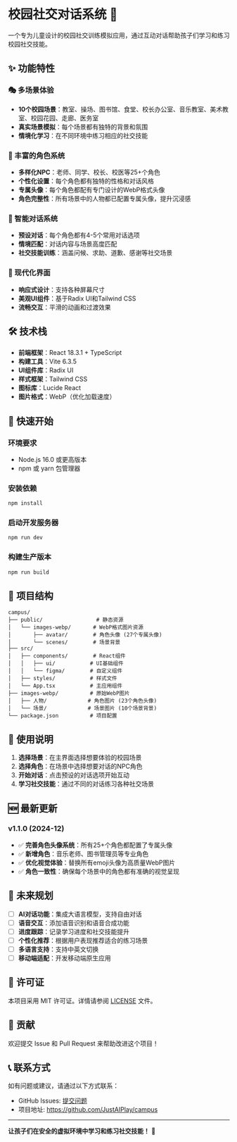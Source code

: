 
# 校园社交对话系统 🏫

一个专为儿童设计的校园社交训练模拟应用，通过互动对话帮助孩子们学习和练习校园社交技能。

## ✨ 功能特性

### 🎭 多场景体验
- **10个校园场景**：教室、操场、图书馆、食堂、校长办公室、音乐教室、美术教室、校园花园、走廊、医务室
- **真实场景模拟**：每个场景都有独特的背景和氛围
- **情境化学习**：在不同环境中练习相应的社交技能

### 👥 丰富的角色系统
- **多样化NPC**：老师、同学、校长、校医等25+个角色
- **个性化设置**：每个角色都有独特的性格和对话风格
- **专属头像**：每个角色都配有专门设计的WebP格式头像
- **角色完整性**：所有场景中的人物都已配置专属头像，提升沉浸感

### 💬 智能对话系统
- **预设对话**：每个角色都有4-5个常用对话选项
- **情境匹配**：对话内容与场景高度匹配
- **社交技能训练**：涵盖问候、求助、道歉、感谢等社交场景

### 🎨 现代化界面
- **响应式设计**：支持各种屏幕尺寸
- **美观UI组件**：基于Radix UI和Tailwind CSS
- **流畅交互**：平滑的动画和过渡效果

## 🛠️ 技术栈

- **前端框架**：React 18.3.1 + TypeScript
- **构建工具**：Vite 6.3.5
- **UI组件库**：Radix UI
- **样式框架**：Tailwind CSS
- **图标库**：Lucide React
- **图片格式**：WebP（优化加载速度）

## 🚀 快速开始

### 环境要求
- Node.js 16.0 或更高版本
- npm 或 yarn 包管理器

### 安装依赖
```bash
npm install
```

### 启动开发服务器
```bash
npm run dev
```

### 构建生产版本
```bash
npm run build
```

## 📁 项目结构

```
campus/
├── public/                 # 静态资源
│   └── images-webp/       # WebP格式图片资源
│       ├── avatar/        # 角色头像 (27个专属头像)
│       └── scenes/        # 场景背景
├── src/
│   ├── components/        # React组件
│   │   ├── ui/           # UI基础组件
│   │   └── figma/        # 自定义组件
│   ├── styles/           # 样式文件
│   └── App.tsx           # 主应用组件
├── images-webp/          # 原始WebP图片
│   ├── 人物/             # 角色图片 (23个角色头像)
│   └── 场景/             # 场景图片 (10个场景背景)
└── package.json          # 项目配置
```

## 🎯 使用说明

1. **选择场景**：在主界面选择想要体验的校园场景
2. **选择角色**：在场景中选择想要对话的NPC角色
3. **开始对话**：点击预设的对话选项开始互动
4. **学习社交技能**：通过不同的对话练习各种社交场景

## 🆕 最新更新

### v1.1.0 (2024-12)
- ✅ **完善角色头像系统**：所有25+个角色都配置了专属头像
- ✅ **新增角色**：音乐老师、图书管理员等专业角色
- ✅ **优化视觉体验**：替换所有emoji头像为高质量WebP图片
- ✅ **角色一致性**：确保每个场景中的角色都有准确的视觉呈现

## 🔮 未来规划

- [ ] **AI对话功能**：集成大语言模型，支持自由对话
- [ ] **语音交互**：添加语音识别和语音合成功能
- [ ] **进度跟踪**：记录学习进度和社交技能提升
- [ ] **个性化推荐**：根据用户表现推荐适合的练习场景
- [ ] **多语言支持**：支持中英文切换
- [ ] **移动端适配**：开发移动端原生应用

## 📄 许可证

本项目采用 MIT 许可证。详情请参阅 [LICENSE](LICENSE) 文件。

## 🤝 贡献

欢迎提交 Issue 和 Pull Request 来帮助改进这个项目！

## 📞 联系方式

如有问题或建议，请通过以下方式联系：
- GitHub Issues: [提交问题](https://github.com/JustAIPlay/campus/issues)
- 项目地址: https://github.com/JustAIPlay/campus

---

**让孩子们在安全的虚拟环境中学习和练习社交技能！** 🌟
  